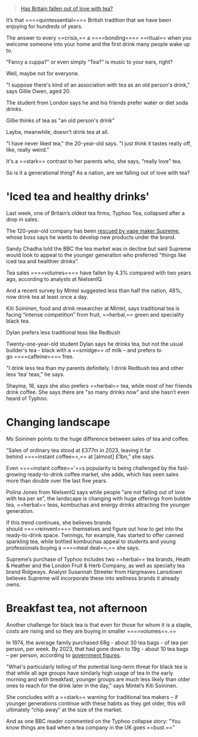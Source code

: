 
> [Has Britain fallen out of love with tea?](https://www.bbc.com/news/articles/c4gpll9l535o)

It’s that ====quintessential==== British tradition that we have been enjoying for hundreds of years.

The answer to every ==crisis,== a ====bonding==== ==ritual== when you welcome someone into your home and the first drink many people wake up to.

“Fancy a cuppa?” or even simply “Tea?” is music to your ears, right?

Well, maybe not for everyone.

"I suppose there's kind of an association with tea as an old person's drink," says Gillie Owen, aged 20.

The student from London says he and his friends prefer water or diet soda drinks.

Gillie thinks of tea as "an old person's drink"

Layba, meanwhile, doesn't drink tea at all.

"I have never liked tea," the 20-year-old says. "I just think it tastes really off, like, really weird.”

It's a ==stark== contrast to her parents who, she says, “really love" tea.

So is it a generational thing? As a nation, are we falling out of love with tea?

# 'Iced tea and healthy drinks'

Last week, one of Britain’s oldest tea firms, Typhoo Tea, collapsed after a drop in sales.

The 120-year-old company has been [rescued by vape maker Supreme](https://www.bbc.co.uk/news/articles/cre7dxdpj04o), whose boss says he wants to develop new products under the brand.

Sandy Chadha told the BBC the tea market was in decline but said Supreme would look to appeal to the younger generation who preferred "things like iced tea and healthier drinks".

Tea sales ====volumes==== have fallen by 4.3% compared with two years ago, according to analysts at NielsenIQ.

And a recent survey by Mintel suggested less than half the nation, 48%, now drink tea at least once a day.

Kiti Soininen, food and drink researcher at Mintel, says traditional tea is facing “intense competition” from fruit, ==herbal,== green and speciality black tea.

Dylan prefers less traditional teas like Redbush

Twenty-one-year-old student Dylan says he drinks tea, but not the usual builder's tea - black with a ==smidge== of milk – and prefers to go ====caffeine==== free.

"I drink less tea than my parents definitely. I drink Redbush tea and other less ‘tea’ teas," he says.

Shayma, 18, says she also prefers ==herbal== tea, while most of her friends drink coffee. She says there are "so many drinks now” and she hasn’t even heard of Typhoo.

# Changing landscape

Ms Soininen points to the huge difference between sales of tea and coffee.

“Sales of ordinary tea stood at £377m in 2023, leaving it far behind ====instant coffee==,== at [almost] £1bn,” she says.

Even ====instant coffee=='==s popularity is being challenged by the fast-growing ready-to-drink coffee market, she adds, which has seen sales more than double over the last five years.

Polina Jones from NielsenIQ says while people "are not falling out of love with tea per se", the landscape is changing with huge offerings from bubble tea, ==herbal== teas, kombuchas and energy drinks attracting the younger generation.

If this trend continues, she believes brands should ====reinvent==== themselves and figure out how to get into the ready-to-drink space. Twinings, for example, has started to offer canned sparkling tea, while bottled kombuchas appeal to students and young professionals buying a ====meal deal==,== she says.

Supreme’s purchase of Typhoo includes two ==herbal== tea brands, Heath & Heather and the London Fruit & Herb Company, as well as specialty tea brand Ridgways. Analyst Susannah Streeter from Hargreaves Lansdown believes Supreme will incorporate these into wellness brands it already owns.

# Breakfast tea, not afternoon

Another challenge for black tea is that even for those for whom it is a staple, costs are rising and so they are buying in smaller ====volumes==.==

In 1974, the average family purchased 68g - about 30 tea bags - of tea per person, per week. By 2023, that had gone down to 19g - about 10 tea bags – per person, according to [government figures](https://view.officeapps.live.com/op/view.aspx?src=https%3A%2F%2Fassets.publishing.service.gov.uk%2Fmedia%2F670fb8aa92bb81fcdbe7b98d%2FUKHHcons_17Oct24.ods&wdOrigin=BROWSELINK).

"What's particularly telling of the potential long-term threat for black tea is that while all age groups have similarly high usage of tea in the early morning and with breakfast, younger groups are much less likely than older ones to reach for the drink later in the day," says Mintel’s Kiti Soininen.

She concludes with a ==stark== warning for traditional tea makers – if younger generations continue with these habits as they get older, this will ultimately “chip away” at the size of the market.

And as one BBC reader commented on the Typhoo collapse story: "You know things are bad when a tea company in the UK goes ==bust.==”
